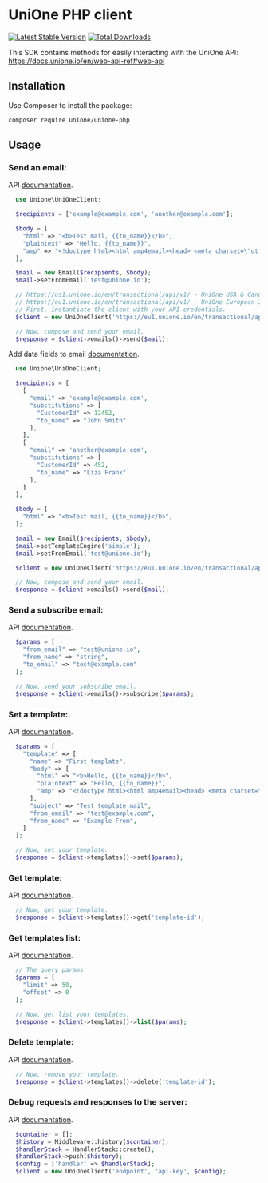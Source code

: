 # UniOne PHP client

[![Latest Stable Version](http://poser.pugx.org/unione/unione-php/v)](https://packagist.org/packages/unione/unione-php)
[![Total Downloads](http://poser.pugx.org/unione/unione-php/downloads)](https://packagist.org/packages/unione/unione-php)

This SDK contains methods for easily interacting with the UniOne API: https://docs.unione.io/en/web-api-ref#web-api

## Installation

Use Composer to install the package:

```bash
composer require unione/unione-php
```

## Usage

### Send an email:
API [documentation](https://docs.unione.io/en/web-api-ref#email).
```php
  use Unione\UniOneClient;

  $recipients = ['example@example.com', 'another@example.com'];

  $body = [
    "html" => "<b>Test mail, {{to_name}}</b>",
    "plaintext" => "Hello, {{to_name}}",
    "amp" => "<!doctype html><html amp4email><head> <meta charset=\"utf-8\"><script async src=\"https://cdn.ampproject.org/v0.js\"></script> <style amp4email-boilerplate>body[visibility:hidden]</style></head><body> Hello, AMP4EMAIL world.</body></html>"
  ];

  $mail = new Email($recipients, $body);
  $mail->setFromEmail('test@unione.io');

  // https://us1.unione.io/en/transactional/api/v1/ - UniOne USA & Canada Instance
  // https://eu1.unione.io/en/transactional/api/v1/ - UniOne European Instance
  // First, instantiate the client with your API credentials.
  $client = new UniOneClient('https://eu1.unione.io/en/transactional/api/v1/', 'api-key');

  // Now, compose and send your email.
  $response = $client->emails()->send($mail);
```

Add data fields to email [documentation](https://docs.unione.io/en/simple-template-engine).
```php
  use Unione\UniOneClient;

  $recipients = [
    [
      "email" => 'example@example.com',
      "substitutions" => [
        "CustomerId" => 12452,
        "to_name" => "John Smith"
      ],
    ],
    [
      "email" => 'another@example.com',
      "substitutions" => [
        "CustomerId" => 452,
        "to_name" => "Liza Frank"
      ],
    ]
  ];

  $body = [
    "html" => "<b>Test mail, {{to_name}}</b>",
  ];

  $mail = new Email($recipients, $body);
  $mail->setTemplateEngine('simple');
  $mail->setFromEmail('test@unione.io');

  $client = new UniOneClient('https://eu1.unione.io/en/transactional/api/v1/', 'api-key');

  // Now, compose and send your email.
  $response = $client->emails()->send($mail);
```

### Send a subscribe email:
API [documentation](https://docs.unione.io/en/web-api-ref#email-subscribe).

```php
  $params = [
    "from_email" => "test@unione.io",
    "from_name" => "string",
    "to_email" => "test@example.com"
  ];

  // Now, send your subscribe email.
  $response = $client->emails()->subscribe($params);
```

### Set a template:
API [documentation](https://docs.unione.io/en/web-api-ref#template).
```php
  $params = [
    "template" => [
      "name" => "First template",
      "body" => [
        "html" => "<b>Hello, {{to_name}}</b>",
        "plaintext" => "Hello, {{to_name}}",
        "amp" => "<!doctype html><html amp4email><head> <meta charset=\"utf-8\"><script async src=\"https://cdn.ampproject.org/v0.js\"></script> <style amp4email-boilerplate>body[visibility:hidden]</style></head><body> Hello, AMP4EMAIL world.</body></html>"
      ],
      "subject" => "Test template mail",
      "from_email" => "test@example.com",
      "from_name" => "Example From",
    ]
  ];

  // Now, set your template.
  $response = $client->templates()->set($params);
```
### Get template:
API [documentation](https://docs.unione.io/en/web-api-ref#template-get).
```php
  // Now, get your template.
  $response = $client->templates()->get('template-id');
```
### Get templates list:
API [documentation](https://docs.unione.io/en/web-api-ref#template-list).
```php
  // The query params
  $params = [
    "limit" => 50,
    "offset" => 0
  ];

  // Now, get list your templates.
  $response = $client->templates()->list($params);
```
### Delete template:
API [documentation](https://docs.unione.io/en/web-api-ref#template-delete).
```php
  // Now, remove your template.
  $response = $client->templates()->delete('template-id');
```
### Debug requests and responses to the server:
API [documentation](https://docs.guzzlephp.org/en/stable/testing.html#history-middleware).
```php
  $container = [];
  $history = Middleware::history($container);
  $handlerStack = HandlerStack::create();
  $handlerStack->push($history);
  $config = ['handler' => $handlerStack];
  $client = new UniOneClient('endpoint', 'api-key', $config);
```
